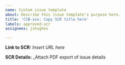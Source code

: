```yaml
---
name: Custom issue template
about: Describe this issue template's purpose here.
title: 'CCB-xxx: Copy SCR title here'
labels: approved-scr
assignees: jshughes

---
```


**Link to SCR:** _Insert URL here_

**SCR Details:** _Attach PDF export of issue details
